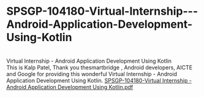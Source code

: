 # SPSGP-104180-Virtual-Internship---Android-Application-Development-Using-Kotlin
<br> Virtual Internship - Android Application Development Using Kotlin </br>
This is Kalp Patel, Thank you thesmartbridge , Android developers, AICTE and Google for providing this wonderful Virtual Internship - Android Application Development Using Kotlin.
[SPSGP-104180-Virtual Internship - Android Application Development Using Kotlin.pdf](https://github.com/smartinternz02/SPSGP-104180-Virtual-Internship---Android-Application-Development-Using-Kotlin/files/9642566/SPSGP-104180-Virtual.Internship.-.Android.Application.Development.Using.Kotlin.pdf)
